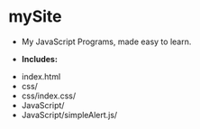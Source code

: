 # mySite
+ My JavaScript Programs, made easy to learn.

+ **Includes:**
* index.html
* css/
* css/index.css/
* JavaScript/
* JavaScript/simpleAlert.js/
